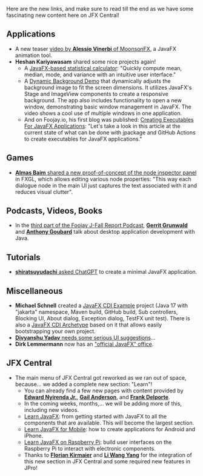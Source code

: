 Here are the new links, and make sure to read till the end as we have some fascinating new content here on JFX Central!

## Applications

* A new teaser [video by **Alessio Vinerbi** of MoonsonFX](https://twitter.com/Alessio_Vinerbi/status/1733534005792805267), a JavaFX animation tool.
* **Heshan Kariyawasam** shared some nice projects again!
  * A [JavaFX-based statistical calculator](https://www.linkedin.com/feed/update/urn:li:activity:7139904558327099392/): "Quickly compute mean, median, mode, and variance with an intuitive user interface."
  * A [Dynamic Background Demo](https://github.com/heshanthenura/DynamicBackground) that dynamically adjusts the background image to fit the screen dimensions. It utilizes JavaFX's Stage and ImageView components to create a responsive background. The app also includes functionality to open a new window, demonstrating basic window management in JavaFX. The video shows a cool use of multiple windows in one application.
  * And on Foojay.io, his first blog was published: [Creating Executables For JavaFX Applications](https://foojay.io/today/creating-executables-for-javafx-applications/): "Let's take a look in this article at the current state of what can be done with jpackage and GitHub Actions to create executables for JavaFX applications."

## Games

* [**Almas Baim** shared a new proof-of-concept of the node inspector panel](https://twitter.com/AlmasBaim/status/1734865416697114945) in FXGL, which allows editing various node properties: "This way each dialogue node in the main UI just captures the text associated with it and reduces visual clutter".

## Podcasts, Videos, Books

* In the [third part of the Foojay J-Fall Report Podcast](https://foojay.io/today/foojay-podcast-36/), [**Gerrit Grunwald**](https://www.jfx-central.com/people/g.grunwald) and [**Anthony Goubard**](https://twitter.com/Anthony_Goubard) talk about desktop application development with Java.

## Tutorials

* [**shiratsuyudachi** asked ChatGPT](https://twitter.com/shiratsuyudachi/status/1734874003100364858) to create a minimal JavaFX application.

## Miscellaneous

* **Michael Schnell** created a [JavaFX CDI Example](https://github.com/fuinorg/javafx-cdi-example) project (Java 17 with "jakarta" namespace, Maven build, GitHub build, Sub controllers, Blocking UI, About dialog, Exception dialog, TestFX unit test). There is also a [JavaFX CDI Archetype](https://github.com/fuinorg/javafx-cdi-archetype) based on it that allows easily bootstrapping your own project.
* [**Divyanshu Yadav** needs some serious UI suggestions](https://twitter.com/DVyadav2307/status/1735285920885277156)...
* **Dirk Lemmermann** now has an ["official JavaFX" office](https://twitter.com/dlemmermann/status/1734941451971182773).

## JFX Central

* The main menu of JFX Central got reworked as we ran out of space, because... we added a complete new section: "Learn"!
  * You can already find a few new pages with content provided by [**Edward Nyirenda Jr.**](https://www.jfx-central.com/people/e.nyirenda), [**Gail Anderson**](https://www.jfx-central.com/people/g.anderson), and [**Frank Delporte**](https://www.jfx-central.com/people/f.delporte).
  * In the coming weeks, months,... we will be adding more of this, including new videos.
  * [Learn JavaFX](https://www.jfx-central.com/learn-javafx): from getting started with JavaFX to all the components that are available. This will become the largest section.
  * [Learn JavaFX for Mobile](https://www.jfx-central.com/learn-mobile): how to create applications for Android and iPhone.
  * [Learn JavaFX on Raspberry Pi](https://www.jfx-central.com/learn-raspberrypi): build user interfaces on the Raspberry Pi to interact with electronic components.
  * Thanks to [**Florian Kirmaier**](https://www.jfx-central.com/people/f.kirmaier) and [**Li Wang Yang**](https://twitter.com/LeeWyatt_7788) for the integration of this new section in JFX Central and some required new features in JPro!



